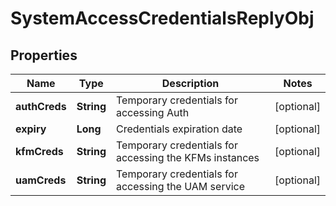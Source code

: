 

# SystemAccessCredentialsReplyObj

## Properties

Name | Type | Description | Notes
------------ | ------------- | ------------- | -------------
**authCreds** | **String** | Temporary credentials for accessing Auth |  [optional]
**expiry** | **Long** | Credentials expiration date |  [optional]
**kfmCreds** | **String** | Temporary credentials for accessing the KFMs instances |  [optional]
**uamCreds** | **String** | Temporary credentials for accessing the UAM service |  [optional]



